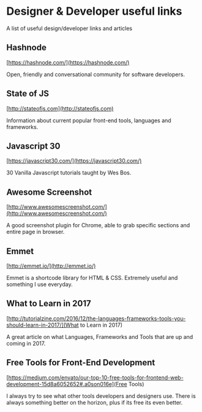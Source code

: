 # Designer & Developer useful links
A list of useful design/developer links and articles

## Hashnode
[https://hashnode.com/](https://hashnode.com/)

Open, friendly and conversational community for software developers.

## State of JS
[http://stateofjs.com](http://stateofjs.com)

Information about current popular front-end tools, languages and frameworks.

## Javascript 30
[https://javascript30.com/](https://javascript30.com/)

30 Vanilla Javascript tutorials taught by Wes Bos.

## Awesome Screenshot
[http://www.awesomescreenshot.com/](http://www.awesomescreenshot.com/)

A good screenshot plugin for Chrome, able to grab specific sections and entire page in browser.

## Emmet
[http://emmet.io/](http://emmet.io/)

Emmet is a shortcode library for HTML & CSS. Extremely useful and something I use everyday.

## What to Learn in 2017
[http://tutorialzine.com/2016/12/the-languages-frameworks-tools-you-should-learn-in-2017/](What to Learn in 2017)

A great article on what Languages, Frameworks and Tools that are up and coming in 2017.

## Free Tools for Front-End Development
[https://medium.com/envato/our-top-10-free-tools-for-frontend-web-development-15d8a6052652#.a0son016e](Free Tools)

I always try to see what other tools developers and designers use. There is always something better on the horizon, plus if its free its even better.
